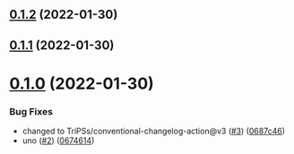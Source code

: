 ## [0.1.2](https://github.com/diegolagospagopa/demo-release-project/compare/v0.1.1...v0.1.2) (2022-01-30)



## [0.1.1](https://github.com/diegolagospagopa/demo-release-project/compare/v0.1.0...v0.1.1) (2022-01-30)



# [0.1.0](https://github.com/diegolagospagopa/demo-release-project/compare/06746140a8c41273ee68ef88c092444448bc896d...v0.1.0) (2022-01-30)


### Bug Fixes

* changed to TriPSs/conventional-changelog-action@v3 ([#3](https://github.com/diegolagospagopa/demo-release-project/issues/3)) ([0687c46](https://github.com/diegolagospagopa/demo-release-project/commit/0687c46b11d8a19afa2a273385ed31d69b2e4fb3))
* uno ([#2](https://github.com/diegolagospagopa/demo-release-project/issues/2)) ([0674614](https://github.com/diegolagospagopa/demo-release-project/commit/06746140a8c41273ee68ef88c092444448bc896d))



